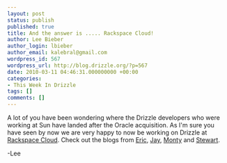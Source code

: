 ```yaml
---
layout: post
status: publish
published: true
title: And the answer is ..... Rackspace Cloud!
author: Lee Bieber
author_login: lbieber
author_email: kalebral@gmail.com
wordpress_id: 567
wordpress_url: http://blog.drizzle.org/?p=567
date: 2010-03-11 04:46:31.000000000 +00:00
categories:
- This Week In Drizzle
tags: []
comments: []
---
```

A lot of you have been wondering where the Drizzle developers who were working at Sun have landed after the Oracle acquisition. As I'm sure you have seen by now we are very happy to now be working on Drizzle at <a href="http://www.rackspacecloud.com/" target="_blank">Rackspace Cloud</a>. Check out the blogs from <a href="http://oddments.org/?p=282" target="_blank">Eric</a>, <a href="http://www.joinfu.com/2010/03/happiness-is-a-warm-cloud/" target="_blank">Jay</a>, <a href="http://inaugust.com/post/77" target="_blank">Monty</a> and <a href="http://www.flamingspork.com/blog/2010/03/11/continuing-the-journey/" target="_blank">Stewart</a>.

-Lee
